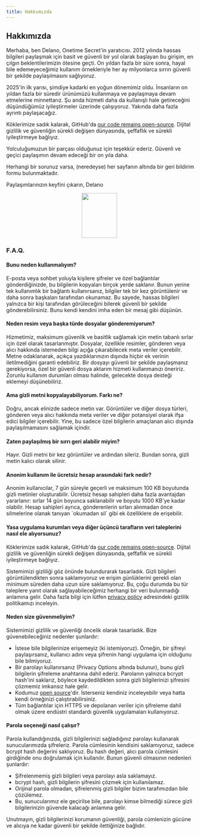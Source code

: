 ```yaml
---
title: Hakkımızda
---
```


<article class="prose dark:prose-invert md:prose-lg lg:prose-xl">
  <h2>
    Hakkımızda
  </h2>

  <p>
    Merhaba, ben Delano, Onetime Secret'in yaratıcısı. 2012 yılında hassas bilgileri paylaşmak için basit ve güvenli bir yol olarak başlayan bu girişim, en çılgın beklentilerimizin ötesine geçti. On yıldan fazla bir süre sonra, hayal bile edemeyeceğimiz kullanım örnekleriyle her ay milyonlarca sırrın güvenli bir şekilde paylaşılmasını sağlıyoruz.
  </p>

  <p>
    2025'in ilk yarısı, şimdiye kadarki en yoğun dönemimiz oldu. İnsanların on yıldan fazla bir süredir ürünümüzü kullanmaya ve paylaşmaya devam etmelerine minnettarız. Şu anda hizmeti daha da kullanışlı hale getireceğini düşündüğümüz iyileştirmeler üzerinde çalışıyoruz. Yakında daha fazla ayrıntı paylaşacağız.
  </p>

  <p>
    Köklerimize sadık kalarak, GitHub'da <a href="https://github.com/onetimesecret/onetimesecret">our code remains open-source</a>. Dijital gizlilik ve güvenliğin sürekli değişen dünyasında, şeffaflık ve sürekli iyileştirmeye bağlıyız.
  </p>

  <p>
    Yolculuğumuzun bir parçası olduğunuz için teşekkür ederiz. Güvenli ve geçici paylaşımın devam edeceği bir on yıla daha.
  </p>

  <p>
    Herhangi bir sorunuz varsa, (neredeyse) her sayfanın altında bir geri bildirim formu bulunmaktadır.
  </p>

  <p>
    Paylaşımlarınızın keyfini çıkarın,
Delano
  </p>

  <p style="margin-left: 40%; margin-right: 40%">
    <a
      href="https://delanotes.com/"
      title="Delano Mandelbaum"><img
        src="/etc/img/delano-g.png"
        width="95"
        height="120"
        border="0"
      /></a>
  </p>

  <h3>F.A.Q.</h3>

  <h4>Bunu neden kullanmalıyım?</h4>
  <p>
    E-posta veya sohbet yoluyla kişilere şifreler ve özel bağlantılar gönderdiğinizde, bu bilgilerin kopyaları birçok yerde saklanır. Bunun yerine tek kullanımlık bir bağlantı kullanırsanız, bilgiler tek bir kez görüntülenir ve daha sonra başkaları tarafından okunamaz. Bu sayede, hassas bilgileri yalnızca bir kişi tarafından görüleceğini bilerek güvenli bir şekilde gönderebilirsiniz. Bunu kendi kendini imha eden bir mesaj gibi düşünün.
  </p>

  <h4>Neden resim veya başka türde dosyalar gönderemiyorum?</h4>
  <p>
    Hizmetimiz, maksimum güvenlik ve basitlik sağlamak için metin tabanlı sırlar için özel olarak tasarlanmıştır. Dosyalar, özellikle resimler, gönderen veya alıcı hakkında istemeden bilgi açığa çıkarabilecek meta veriler içerebilir. Metne odaklanarak, açıkça yazdıklarınızın dışında hiçbir ek verinin iletilmediğini garanti edebiliriz. Bir dosyayı güvenli bir şekilde paylaşmanız gerekiyorsa, özel bir güvenli dosya aktarım hizmeti kullanmanızı öneririz. Zorunlu kullanım durumları olması halinde, gelecekte dosya desteği eklemeyi düşünebiliriz.
  </p>

  <h4>Ama gizli metni kopyalayabiliyorum. Farkı ne?</h4>
  <p>
    Doğru, ancak elinizde sadece metin var. Görüntüler ve diğer dosya türleri, gönderen veya alıcı hakkında meta veriler ve diğer potansiyel olarak ifşa edici bilgiler içerebilir. Yine, bu sadece özel bilgilerin amaçlanan alıcı dışında paylaşılmamasını sağlamak içindir.
  </p>

  <h4>Zaten paylaşılmış bir sırrı geri alabilir miyim?</h4>
  <p>
    Hayır. Gizli metni bir kez görüntüler ve ardından sileriz. Bundan sonra, gizli metin kalıcı olarak silinir.
  </p>

  <h4>Anonim kullanım ile ücretsiz hesap arasındaki fark nedir?</h4>
  <p>
    Anonim kullanıcılar, 7 gün süreyle geçerli ve maksimum 100 KB boyutunda gizli metinler oluşturabilir. Ücretsiz hesap sahipleri daha fazla avantajdan yararlanır: sırlar 14 gün boyunca saklanabilir ve boyutu 1000 KB'ye kadar olabilir. Hesap sahipleri ayrıca, gönderenlerin sırları alınmadan önce silmelerine olanak tanıyan `okumadan sil` gibi ek özelliklere de erişebilir.
  </p>

  <h4>Yasa uygulama kurumları veya diğer üçüncü tarafların veri taleplerini nasıl ele alıyorsunuz?</h4>
  <p>
    Köklerimize sadık kalarak, GitHub'da <a href="https://github.com/onetimesecret/onetimesecret">our code remains open-source</a>. Dijital gizlilik ve güvenliğin sürekli değişen dünyasında, şeffaflık ve sürekli iyileştirmeye bağlıyız.
  </p>
  <p>
    Sistemimizi gizliliği göz önünde bulundurarak tasarladık. Gizli bilgileri görüntülendikten sonra saklamıyoruz ve erişim günlüklerini gerekli olan minimum süreden daha uzun süre saklamıyoruz. Bu, çoğu durumda bu tür taleplere yanıt olarak sağlayabileceğimiz herhangi bir veri bulunmadığı anlamına gelir. Daha fazla bilgi için lütfen <a href="/privacy">privacy policy</a> adresindeki gizlilik politikamızı inceleyin.
  </p>

  <h4>Neden size güvenmeliyim?</h4>
  <p>
    Sistemimizi gizlilik ve güvenliği öncelik olarak tasarladık. Bize güvenebileceğiniz nedenler şunlardır:
  </p>
  <ul>
    <li>İstese bile bilgilerinize erişemeyiz (ki istemiyoruz). Örneğin, bir şifreyi paylaşırsanız, kullanıcı adını veya şifrenin hangi uygulama için olduğunu bile bilmiyoruz.</li>
    <li>Bir parolayı kullanırsanız (Privacy Options altında bulunur), bunu gizli bilgilerin şifreleme anahtarına dahil ederiz. Parolanın yalnızca bcrypt hash'ini saklarız, böylece kaydedildikten sonra gizli bilgilerinizi şifresini çözmemiz imkansız hale gelir.</li>
    <li>Kodumuz <a href="https://github.com/onetimesecret/onetimesecret">open source</a>'dir. İsterseniz kendiniz inceleyebilir veya hatta kendi örneğinizi çalıştırabilirsiniz.</li>
    <li>Tüm bağlantılar için HTTPS ve depolanan veriler için şifreleme dahil olmak üzere endüstri standardı güvenlik uygulamaları kullanıyoruz.</li>
  </ul>

  <h4>Parola seçeneği nasıl çalışır?</h4>
  <p>
    Parola kullandığınızda, gizli bilgilerinizi sağladığınız parolayı kullanarak sunucularımızda şifreleriz. Parola cümlesinin kendisini saklamıyoruz, sadece bcrypt hash değerini saklıyoruz. Bu hash değeri, alıcı parola cümlesini girdiğinde onu doğrulamak için kullanılır. Bunun güvenli olmasının nedenleri şunlardır:
  </p>
  <ul>
    <li>Şifrelenmemiş gizli bilgileri veya parolayı asla saklamayız.</li>
    <li>bcrypt hash, gizli bilgilerin şifresini çözmek için kullanılamaz.</li>
    <li>Orijinal parola olmadan, şifrelenmiş gizli bilgiler bizim tarafımızdan bile çözülemez.</li>
    <li>Bu, sunucularımız ele geçirilse bile, parolayı kimse bilmediği sürece gizli bilgilerinizin güvende kalacağı anlamına gelir.</li>
  </ul>
  <p>
    Unutmayın, gizli bilgilerinizi korumanın güvenliği, parola cümlenizin gücüne ve alıcıya ne kadar güvenli bir şekilde ilettiğinize bağlıdır.
  </p>
</article>
